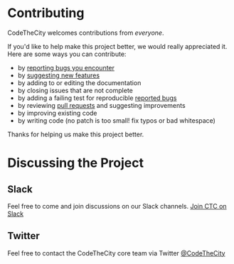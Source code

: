 # Contributing

CodeTheCity welcomes contributions from *everyone*. 

If you'd like to help make this project better, we would really appreciated it. Here are some ways you can contribute:

  - by [reporting bugs you encounter](https://github.com/CodeTheCity/historical_harbour_arrivals_api/issues/new?assignees=&labels=&template=bug_report.md&title=)
  - by [suggesting new features](https://github.com/CodeTheCity/historical_harbour_arrivals_api/issues/new?assignees=&labels=&template=feature_request.md&title=)
  - by adding to or editing the documentation
  - by closing issues that are not complete
  - by adding a failing test for reproducible [reported bugs](https://github.com/CodeTheCity/historical_harbour_arrivals_api/issues)
  - by reviewing [pull requests](https://github.com/CodeTheCity/historical_harbour_arrivals_api/pulls) and suggesting improvements
  - by improving existing code
  - by writing code (no patch is too small! fix typos or bad whitespace)

Thanks for helping us make this project better.

# Discussing the Project

## Slack

Feel free to come and join discussions on our Slack channels. [Join CTC on Slack](https://join.slack.com/t/codethecity/shared_invite/zt-d4a8eohu-pbc_J4rn~caNlPGGuq28Zw)
## Twitter

Feel free to contact the CodeTheCity core team via Twitter [@CodeTheCity](https://twitter.com/codethecity)

